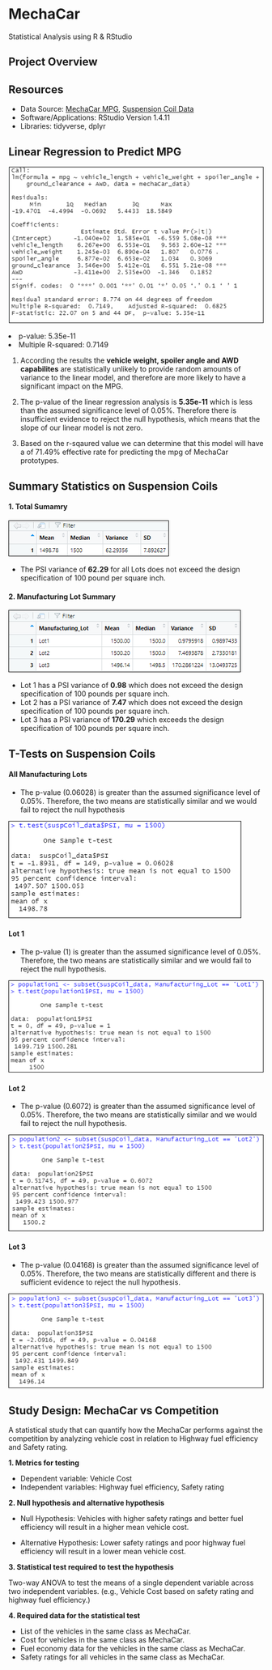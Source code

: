# MechaCar
Statistical Analysis using R &amp; RStudio

## Project Overview

## Resources
- Data Source: [MechaCar MPG](Data/MechaCar_mpg.csv), [Suspension Coil Data](Data/Suspension_Coil.csv)
- Software/Applications: RStudio Version 1.4.11
- Libraries: tidyverse, dplyr

## Linear Regression to Predict MPG

<p align="left">
  <img src="Resources/linear_regression.PNG"/>
</p

- p-value: 5.35e-11
- Multiple R-squared: 0.7149

1. According the results the **vehicle weight, spoiler angle and AWD capabilites** are statistically unlikely to provide random amounts of variance to the linear model, and therefore are more likely to have a significant impact on the MPG.

2. The p-value of the linear regression analysis is **5.35e-11** which is less than the assumed significance level of 0.05%. Therefore there is insufficient evidence to reject the null hypothesis, which means that the slope of our linear model is not zero.

3. Based on the r-sqaured value we can determine that this model will have a of 71.49% effective rate for predicting the mpg of MechaCar prototypes.

## Summary Statistics on Suspension Coils

#### 1. Total Sumamry

<p align="left">
  <img src="Resources/total_summary.PNG"/>
</p>

- The PSI variance of **62.29** for all Lots does not exceed the design specification of 100 pound per square inch.

#### 2. Manufacturing Lot Summary

<p align="left">
  <img src="Resources/lot_summary.PNG"/>
</p>

- Lot 1 has a PSI variance of **0.98** which does not exceed the design specification of 100 pounds per square inch.
- Lot 2 has a PSI variance of **7.47** which does not exceed the design specification of 100 pounds per square inch.
- Lot 3 has a PSI variance of **170.29** which exceeds the design specification of 100 pounds per square inch. 

## T-Tests on Suspension Coils

#### All Manufacturing Lots

- The p-value (0.06028) is greater than the assumed significance level of 0.05%.  Therefore, the two means are statistically similar and we would fail to reject the null hypothesis

<p align="left">
  <img src="Resources/t_test.png"/>
</p>

#### Lot 1 

- The p-value (1) is greater than the assumed significance level of 0.05%. Therefore, the two means are statistically similar and we would fail to reject the null hypothesis.

<p align="left">
  <img src="Resources/lot1_t_test.PNG"/>
</p>

#### Lot 2

- The p-value (0.6072) is greater than the assumed significance level of 0.05%. Therefore, the two means are statistically similar and we would fail to reject the null hypothesis.

<p align="left">
  <img src="Resources/lot2_t_test.PNG"/>
</p>

#### Lot 3

- The p-value (0.04168) is greater than the assumed significance level of 0.05%. Therefore, the two means are statistically different and there is sufficient evidence to reject the null hypothesis.

<p align="left">
  <img src="Resources/lot3_t_test.PNG"/>
</p>


## Study Design: MechaCar vs Competition

A statistical study that can quantify how the MechaCar performs against the competition by analyzing vehicle cost in relation to Highway fuel efficiency and Safety rating. 

**1. Metrics for testing**

- Dependent variable: Vehicle Cost
- Independent variables: Highway fuel efficiency, Safety rating

**2. Null hypothesis and alternative hypothesis**

- Null Hypothesis: Vehicles with higher safety ratings and better fuel efficiency will result in a higher mean vehicle cost. 

- Alternative Hypothesis: Lower safety ratings and poor highway fuel efficiency will result in a lower mean vehicle cost. 

**3. Statistical test required to test the hypothesis** 

Two-way ANOVA to test the means of a single dependent variable across two independent variables. (e.g., Vehicle Cost based on safety rating and highway fuel efficiency.)

**4. Required data for the statistical test**

- List of the vehicles in the same class as MechaCar.
- Cost for vehicles in the same class as MechaCar.
- Fuel economy data for the vehicles in the same class as MechaCar.
- Safety ratings for all vehicles in the same class as MechaCar.